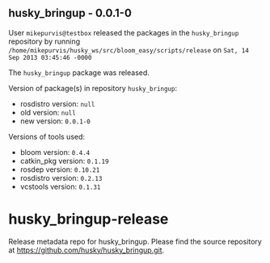 ## husky_bringup - 0.0.1-0

User `mikepurvis@testbox` released the packages in the `husky_bringup` repository by running `/home/mikepurvis/husky_ws/src/bloom_easy/scripts/release` on `Sat, 14 Sep 2013 03:45:46 -0000`

The `husky_bringup` package was released.

Version of package(s) in repository `husky_bringup`:
- rosdistro version: `null`
- old version: `null`
- new version: `0.0.1-0`

Versions of tools used:
- bloom version: `0.4.4`
- catkin_pkg version: `0.1.19`
- rosdep version: `0.10.21`
- rosdistro version: `0.2.13`
- vcstools version: `0.1.31`


husky_bringup-release
=====================

Release metadata repo for husky_bringup. Please find the source repository at https://github.com/husky/husky_bringup.git.
